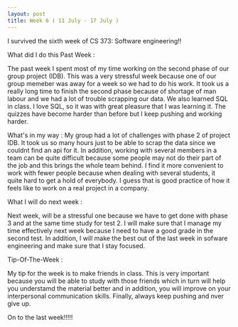 ```yaml
---
layout: post
title: Week 6 ( 11 July - 17 July )
---
```


I survived the sixth week of CS 373: Software engineering!!

What did I do this Past Week :

The past week I spent most of my time working on the second phase of our group project (IDB). This was a very stressful week because one of our group memeber was away for a week so we had to do his work. It took us a really long time to finish the second phase because of shortage of man labour and we had a lot of trouble scrapping our data. We also learned SQL in class. I love SQL, so it was with great pleasure that I was learning it. The quizzes have become harder than before but I keep pushing and working harder.

What's in my way :
My group had a lot of challenges with phase 2 of project IDB. It took us so many hours just to be able to scrap the data since we couldnt find an api for it. In addition, working with several members in a team can be  quite difficult because some people may not do their part of the job and this brings the whole team behind. I find it more convenient to work with fewer people because when dealing with several students, it quite hard to get a hold of everybody. I guess that is good practice of how it feels like to work on a real project in a company.

What I will do next week :

Next week, will be a stressful one because we have to get done with phase 3 and at the same time study for test 2. I will make sure that I manage my time effectively next week because I need to have a good grade in the second test. In addition, I will make the best out of the last week in sofware engineering and make sure that I stay focused.

Tip-Of-The-Week :

My tip for the week is to make friends in class. This is very important because you will be able to study with those friends which in  turn will help you understamd the material better and in addition, you will improve on your interpersonal communication skills. Finally, always keep pushing and nver give up.

On to the last week!!!!! 
